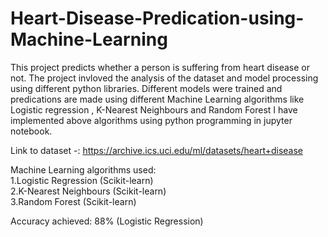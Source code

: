 # Heart-Disease-Predication-using-Machine-Learning
This project predicts whether a person is suffering from heart disease or not.
The project invloved the analysis of the dataset and model processing using different python libraries.
Different models were trained and predications are made using different Machine Learning algorithms like Logistic regression , K-Nearest Neighbours and Random Forest
I have implemented above algorithms using python programming in jupyter notebook.

Link to dataset -: https://archive.ics.uci.edu/ml/datasets/heart+disease

Machine Learning algorithms used:
<br/>1.Logistic Regression (Scikit-learn)
<br/>2.K-Nearest Neighbours (Scikit-learn)
<br/>3.Random Forest (Scikit-learn)

Accuracy achieved: 88% (Logistic Regression)
